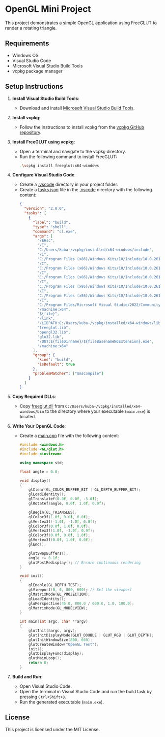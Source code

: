 # OpenGL Mini Project

This project demonstrates a simple OpenGL application using FreeGLUT to render a rotating triangle.

## Requirements

- Windows OS
- Visual Studio Code
- Microsoft Visual Studio Build Tools
- vcpkg package manager

## Setup Instructions

1. **Install Visual Studio Build Tools**:
   - Download and install [Microsoft Visual Studio Build Tools](https://visualstudio.microsoft.com/visual-cpp-build-tools/).

2. **Install vcpkg**:
   - Follow the instructions to install vcpkg from the [vcpkg GitHub repository](https://github.com/microsoft/vcpkg).

3. **Install FreeGLUT using vcpkg**:
   - Open a terminal and navigate to the vcpkg directory.
   - Run the following command to install FreeGLUT:
     ```sh
     .\vcpkg install freeglut:x64-windows
     ```

4. **Configure Visual Studio Code**:
   - Create a [.vscode](http://_vscodecontentref_/7) directory in your project folder.
   - Create a [tasks.json](http://_vscodecontentref_/8) file in the [.vscode](http://_vscodecontentref_/9) directory with the following content:
     ```json
     {
       "version": "2.0.0",
       "tasks": [
         {
           "label": "build",
           "type": "shell",
           "command": "cl.exe",
           "args": [
             "/EHsc",
             "/I",
             "C:/Users/kuba-/vcpkg/installed/x64-windows/include",
             "/I",
             "C:/Program Files (x86)/Windows Kits/10/Include/10.0.26100.0/ucrt",
             "/I",
             "C:/Program Files (x86)/Windows Kits/10/Include/10.0.26100.0/shared",
             "/I",
             "C:/Program Files (x86)/Windows Kits/10/Include/10.0.26100.0/um",
             "/I",
             "C:/Program Files (x86)/Windows Kits/10/Include/10.0.26100.0/winrt",
             "/I",
             "C:/Program Files (x86)/Windows Kits/10/Include/10.0.26100.0/cppwinrt",
             "/I",
             "C:/Program Files/Microsoft Visual Studio/2022/Community/VC/Tools/MSVC/14.41.34120/include",
             "/machine:x64",
             "${file}",
             "/link",
             "/LIBPATH:C:/Users/kuba-/vcpkg/installed/x64-windows/lib",
             "freeglut.lib",
             "opengl32.lib",
             "glu32.lib",
             "/OUT:${fileDirname}/${fileBasenameNoExtension}.exe",
             "/machine:x64"
           ],
           "group": {
             "kind": "build",
             "isDefault": true
           },
           "problemMatcher": ["$msCompile"]
         }
       ]
     }
     ```

5. **Copy Required DLLs**:
   - Copy [freeglut.dll](http://_vscodecontentref_/10) from `C:/Users/kuba-/vcpkg/installed/x64-windows/bin` to the directory where your executable (`main.exe`) is located.

6. **Write Your OpenGL Code**:
   - Create a [main.cpp](http://_vscodecontentref_/11) file with the following content:
     ```cpp
     #include <windows.h>
     #include <GL/glut.h>
     #include <iostream>

     using namespace std;

     float angle = 0.0;

     void display()
     {
         glClear(GL_COLOR_BUFFER_BIT | GL_DEPTH_BUFFER_BIT);
         glLoadIdentity();
         glTranslatef(0.0f, 0.0f, -5.0f);
         glRotatef(angle, 0.0f, 1.0f, 0.0f);

         glBegin(GL_TRIANGLES);
         glColor3f(1.0f, 0.0f, 0.0f);
         glVertex3f(-1.0f, -1.0f, 0.0f);
         glColor3f(0.0f, 1.0f, 0.0f);
         glVertex3f(1.0f, -1.0f, 0.0f);
         glColor3f(0.0f, 0.0f, 1.0f);
         glVertex3f(0.0f, 1.0f, 0.0f);
         glEnd();

         glutSwapBuffers();
         angle += 0.1f;
         glutPostRedisplay(); // Ensure continuous rendering
     }

     void init()
     {
         glEnable(GL_DEPTH_TEST);
         glViewport(0, 0, 800, 600); // Set the viewport
         glMatrixMode(GL_PROJECTION);
         glLoadIdentity();
         gluPerspective(45.0, 800.0 / 600.0, 1.0, 100.0);
         glMatrixMode(GL_MODELVIEW);
     }

     int main(int argc, char **argv)
     {
         glutInit(&argc, argv);
         glutInitDisplayMode(GLUT_DOUBLE | GLUT_RGB | GLUT_DEPTH);
         glutInitWindowSize(800, 600);
         glutCreateWindow("OpenGL Test");
         init();
         glutDisplayFunc(display);
         glutMainLoop();
         return 0;
     }
     ```

7. **Build and Run**:
   - Open Visual Studio Code.
   - Open the terminal in Visual Studio Code and run the build task by pressing `Ctrl+Shift+B`.
   - Run the generated executable (`main.exe`).

## License

This project is licensed under the MIT License.